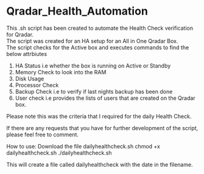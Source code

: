 # Qradar_Health_Automation

This .sh script has been created to automate the Health Check verification for Qradar.  
The script was created for an HA setup for an All in One Qradar Box.   
The script checks for the Active box and executes commands to find the below attrbiutes

1) HA Status i.e whether the box is running on Active or Standby
2) Memory Check to look into the RAM 
3) Disk Usage
4) Processor Check
5) Backup Check i.e to verify if last nights backup has been done 
6) User check i.e provides the lists of users that are created on the Qradar box. 

Please note this was the criteria that I required for the daily Health Check.  

If there are any requests that you have for further development of the script, please feel free to comment. 

How to use:
Download the file dailyhealthcheck.sh
chmod +x dailyhealthcheck.sh
./dailyhealthcheck.sh

This will create a file called dailyhealthcheck with the date in the filename.  
